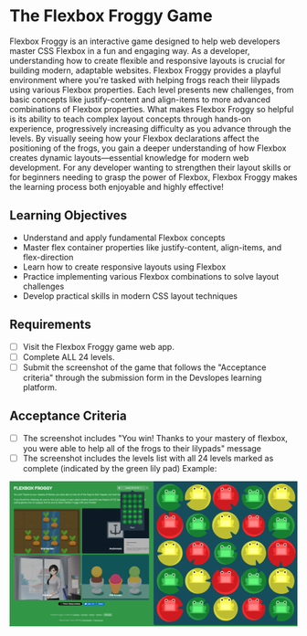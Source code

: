 # The Flexbox Froggy Game

Flexbox Froggy is an interactive game designed to help web developers master CSS Flexbox in a fun and engaging way. As a developer, understanding how to create flexible and responsive layouts is crucial for building modern, adaptable websites. Flexbox Froggy provides a playful environment where you're tasked with helping frogs reach their lilypads using various Flexbox properties.
Each level presents new challenges, from basic concepts like justify-content and align-items to more advanced combinations of Flexbox properties. What makes Flexbox Froggy so helpful is its ability to teach complex layout concepts through hands-on experience, progressively increasing difficulty as you advance through the levels. By visually seeing how your Flexbox declarations affect the positioning of the frogs, you gain a deeper understanding of how Flexbox creates dynamic layouts—essential knowledge for modern web development.
For any developer wanting to strengthen their layout skills or for beginners needing to grasp the power of Flexbox, Flexbox Froggy makes the learning process both enjoyable and highly effective!

## Learning Objectives

- Understand and apply fundamental Flexbox concepts
- Master flex container properties like justify-content, align-items, and flex-direction
- Learn how to create responsive layouts using Flexbox
- Practice implementing various Flexbox combinations to solve layout challenges
- Develop practical skills in modern CSS layout techniques

## Requirements

- [ ] Visit the Flexbox Froggy game web app.
- [ ] Complete ALL 24 levels.
- [ ] Submit the screenshot of the game that follows the "Acceptance criteria" through the submission form in the Devslopes learning platform.

## Acceptance Criteria

- [ ] The screenshot includes "You win! Thanks to your mastery of flexbox, you were able to help all of the frogs to their lilypads" message
- [ ] The screenshot includes the levels list with all 24 levels marked as complete (indicated by the green lily pad)
Example:

![results](./images/froggy-complete.png)
